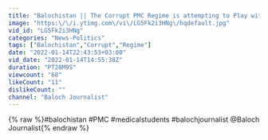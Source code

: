 ```yaml
---
title: "Balochistan || The Corrupt PMC Regime is attempting to Play with Future of Baloch medical Students"
image: "https:\/\/i.ytimg.com\/vi\/LG5Fk2i3HNg\/hqdefault.jpg"
vid_id: "LG5Fk2i3HNg"
categories: "News-Politics"
tags: ["Balochistan","Corrupt","Regime"]
date: "2022-01-14T22:43:53+03:00"
vid_date: "2022-01-14T14:55:38Z"
duration: "PT28M9S"
viewcount: "68"
likeCount: "11"
dislikeCount: ""
channel: "Baloch Journalist"
---
```

{% raw %}#balochistan #PMC #medicalstudents #balochjournalist @Baloch Journalist{% endraw %}

